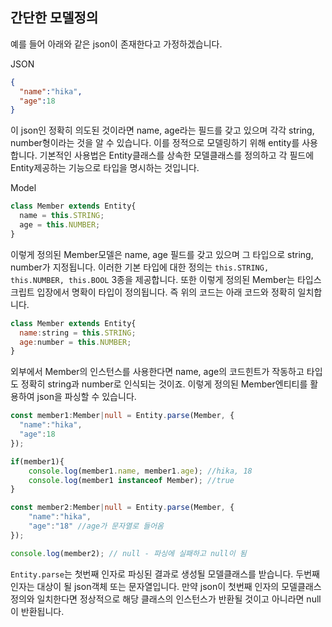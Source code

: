 ## 간단한 모델정의

예를 들어 아래와 같은 json이 존재한다고 가정하겠습니다.

JSON
```json
{
  "name":"hika",
  "age":18
}
```
이 json인 정확히 의도된 것이라면 name, age라는 필드를 갖고 있으며 각각 string, number형이라는 것을 알 수 있습니다.
이를 정적으로 모델링하기 위해 entity를 사용합니다.
기본적인 사용법은 Entity클래스를 상속한 모델클래스를 정의하고 각 필드에 Entity제공하는 기능으로 타입을 명시하는 것입니다.

Model
```js
class Member extends Entity{
  name = this.STRING;
  age = this.NUMBER;
}
```
이렇게 정의된 Member모델은 name, age 필드를 갖고 있으며 그 타입으로 string, number가 지정됩니다.
이러한 기본 타입에 대한 정의는 ```this.STRING, this.NUMBER, this.BOOL``` 3종을 제공합니다.
또한 이렇게 정의된 Member는 타입스크립트 입장에서 명확이 타입이 정의됩니다. 즉 위의 코드는 아래 코드와 정확히 일치합니다.

```js
class Member extends Entity{
  name:string = this.STRING;
  age:number = this.NUMBER;
}
```

외부에서 Member의 인스턴스를 사용한다면 name, age의 코드힌트가 작동하고 타입도 정확히 string과 number로 인식되는 것이죠.
이렇게 정의된 Member엔티티를 활용하여 json을 파싱할 수 있습니다.

```typescript
const member1:Member|null = Entity.parse(Member, {
  "name":"hika",
  "age":18
});

if(member1){
    console.log(member1.name, member1.age); //hika, 18
    console.log(member1 instanceof Member); //true
}

const member2:Member|null = Entity.parse(Member, {
    "name":"hika",
    "age":"18" //age가 문자열로 들어옴
});

console.log(member2); // null - 파싱에 실패하고 null이 됨
```

```Entity.parse```는 첫번째 인자로 파싱된 결과로 생성될 모델클래스를 받습니다. 두번째 인자는 대상이 될 json객체 또는 문자열입니다.
만약 json이 첫번째 인자의 모델클래스 정의와 일치한다면 정상적으로 해당 클래스의 인스턴스가 반환될 것이고 아니라면 null이 반환됩니다.

